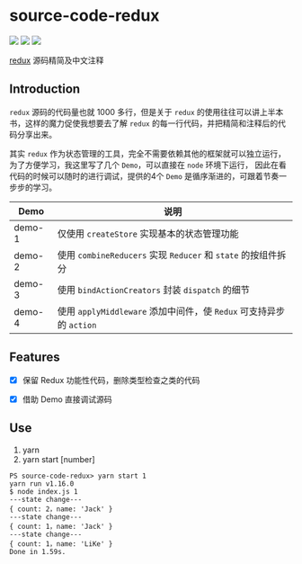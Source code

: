 # source-code-redux
[![](https://img.shields.io/badge/Redux-V4.0.4-yellow.svg)](https://github.com/reduxjs/redux/tree/v4.0.4)  ![](https://img.shields.io/badge/language-Javascript-orange.svg)  ![](https://img.shields.io/badge/license-MIT-green.svg)

[redux](https://github.com/reduxjs/redux) 源码精简及中文注释


## Introduction

`redux` 源码的代码量也就 1000 多行，但是关于 `redux` 的使用往往可以讲上半本书，这样的魔力促使我想要去了解 `redux` 的每一行代码，并把精简和注释后的代码分享出来。

其实 `redux` 作为状态管理的工具，完全不需要依赖其他的框架就可以独立运行，为了方便学习，我这里写了几个 `Demo`，可以直接在 `node` 环境下运行， 因此在看代码的时候可以随时的进行调试，提供的4个 `Demo` 是循序渐进的，可跟着节奏一步步的学习。


| Demo | 说明 |
| --- | --- | 
| demo-1 | 仅使用 `createStore` 实现基本的状态管理功能 |
| demo-2 | 使用 `combineReducers` 实现 `Reducer` 和 `state` 的按组件拆分 |
| demo-3 | 使用 `bindActionCreators` 封装 `dispatch` 的细节 |
| demo-4 | 使用 `applyMiddleware` 添加中间件，使 `Redux` 可支持异步的 `action` |


## Features

- [x] 保留 Redux 功能性代码，删除类型检查之类的代码
- [x] 借助 Demo 直接调试源码


## Use

1. yarn
2. yarn start [number] 

```shell
PS source-code-redux> yarn start 1
yarn run v1.16.0
$ node index.js 1
---state change---
{ count: 2，name: 'Jack' }
---state change---
{ count: 1，name: 'Jack' }
---state change---
{ count: 1，name: 'LiKe' }
Done in 1.59s.
```





